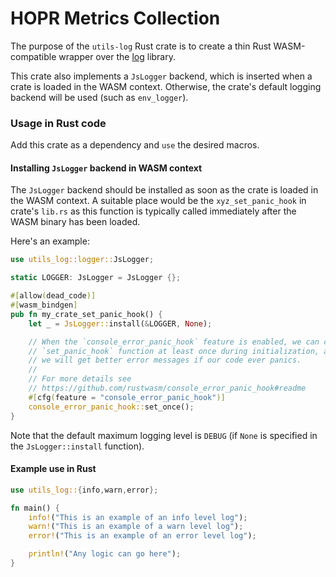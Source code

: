 # HOPR Metrics Collection

The purpose of the `utils-log` Rust crate is to create a thin Rust WASM-compatible wrapper
over the [log](https://docs.rs/log/latest/log/) library.

This crate also implements a `JsLogger` backend, which is inserted when a crate is loaded in the WASM context.
Otherwise, the crate's default logging backend will be used (such as `env_logger`).

### Usage in Rust code

Add this crate as a dependency and `use` the desired macros.

#### Installing `JsLogger` backend in WASM context

The `JsLogger` backend should be installed as soon as the crate is loaded in the WASM context.
A suitable place would be the `xyz_set_panic_hook` in crate's `lib.rs` as this function is typically called immediately
after the WASM binary has been loaded.

Here's an example:

```rust
use utils_log::logger::JsLogger;

static LOGGER: JsLogger = JsLogger {};

#[allow(dead_code)]
#[wasm_bindgen]
pub fn my_crate_set_panic_hook() {
    let _ = JsLogger::install(&LOGGER, None);

    // When the `console_error_panic_hook` feature is enabled, we can call the
    // `set_panic_hook` function at least once during initialization, and then
    // we will get better error messages if our code ever panics.
    //
    // For more details see
    // https://github.com/rustwasm/console_error_panic_hook#readme
    #[cfg(feature = "console_error_panic_hook")]
    console_error_panic_hook::set_once();
}
```

Note that the default maximum logging level is `DEBUG` (if `None` is specified in the `JsLogger::install` function).

#### Example use in Rust

```rust
use utils_log::{info,warn,error};

fn main() {
    info!("This is an example of an info level log");
    warn!("This is an example of a warn level log");
    error!("This is an example of an error level log");

    println!("Any logic can go here");
}
```
